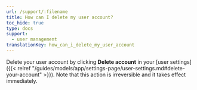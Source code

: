 ```yaml
---
url: /support/:filename
title: How can I delete my user account?
toc_hide: true
type: docs
support:
  - user management
translationKey: how_can_i_delete_my_user_account
---
```

Delete your user account by clicking **Delete account** in your [user settings]({{< relref "/guides/models/app/settings-page/user-settings.md#delete-your-account" >}}). Note that this action is irreversible and it takes effect immediately.